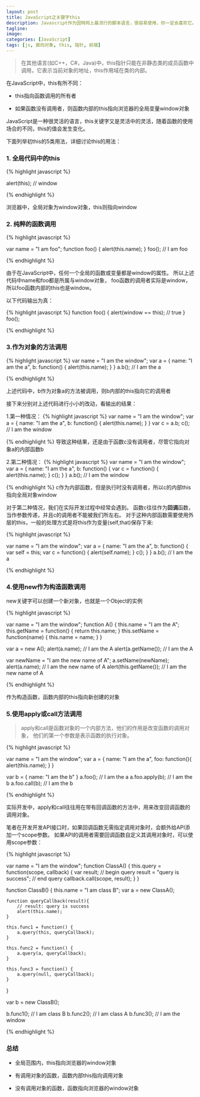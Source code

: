 ```yaml
---
layout: post
title: JavaScript之关键字this
description: Javascript作为因特网上最流行的脚本语言，很容易使用，你一定会喜欢它。各种强大的js库，都离不开它都基本语法。本文，为将给大家介绍Javascript中无处不在的this对象的用法。
tagline:
image:
categories: [JavaScript]
tags: [js, 面向对象, this, 指针, 前端]
---
```


>在其他语言(如C++，C#，Java)中，this指针只能在非静态类的成员函数中调用，它表示当前对象的地址，this作用域在类的内部。

在JavaScript中，this有所不同：

* this指向函数调用的所有者

* 如果函数没有调用者，则函数内部的this指向浏览器的全局变量window对象

JavaScript是一种很灵活的语言，this关键字又是灵活中的灵活，随着函数的使用场合的不同，this的值会发生变化。

下面列举初this的5类用法，详细讨论this的用法：

### 1. 全局代码中的this

{% highlight javascript %}

alert(this); // window

{% endhighlight %}

浏览器中，全局对象为window对象，this则指向window

### 2. 纯粹的函数调用

{% highlight javascript %}

var name = "I am foo";
function foo() {
	alert(this.name);
}
foo(); // I am foo

{% endhighlight %}

由于在JavaScript中，任何一个全局的函数或变量都是window的属性。
所以上述代码中name和foo都是所属与window对象，
foo函数的调用者实际是window，所以foo函数内部的this也是window。

以下代码输出为真：

{% highlight javascript %}
function foo() {
	alert(window == this); // true
}
foo();

{% endhighlight %}

### 3.作为对象的方法调用

{% highlight javascript %}
var name = "I am the window";
var a = {
	name: "I am the a",
	b: function() {
		alert(this.name);
	}
}
a.b(); // I am the a

{% endhighlight %}

上述代码中，b作为对象a的方法被调用，则b内部的this指向它的调用者

接下来分别对上述代码进行小小的改动，看输出的结果：


1.第一种情况：
{% highlight javascript %}
var name = "I am the window";
var a = {
	name: "I am the a",
	b: function() {
		alert(this.name);
	}
}
var c = a.b;
c(); // I am the window

{% endhighlight %}
导致这种结果，还是由于函数c没有调用者，尽管它指向对象a的内部函数b 

2.第二种情况：
{% highlight javascript %}
var name = "I am the window";
var a = {
	name: "I am the a",
	b: function() {
		var c = function() {
			alert(this.name);
		}
		c();
	}
}
a.b(); // I am the window

{% endhighlight %}
c作为内部函数，但是执行时没有调用者，所以c的内部this指向全局对象window  

对于第二种情况，我们在实际开发过程中经常会遇到。
函数c往往作为**回调**函数，当作参数传递，并且c的调用者不能被我们所左右。
对于这种内部函数需要使用外层的this，一般的处理方式是将this作为变量(self,that)保存下来:

{% highlight javascript %}

var name = "I am the window";
var a = {
	name: "I am the a",
	b: function() {
		var self = this;
		var c = function() {
			alert(self.name);
		}
		c();
	}
}
a.b(); // I am the a

{% endhighlight %}

### 4.使用new作为构造函数调用

new关键字可以创建一个新对象，也就是一个Object的实例

{% highlight javascript %}

var name = "I am the window";
function A() {
	this.name = "I am the A";
	this.getName = function() {
		return this.name;
	}
	this.setName = function(name) {
		this.name = name;
	}
}

var a = new A();
alert(a.name); // I am the A
alert(a.getName()); // I am the A

var newName = "I am the new name of A";
a.setName(newName);
alert(a.name); // I am the new name of A
alert(this.getName()); // I am the new name of A

{% endhighlight %}

作为构造函数，函数内部的this指向新创建的对象

### 5.使用apply或call方法调用

>apply和call是函数对象的一个内部方法，他们的作用是改变函数的调用对象，
他们的第一个参数是表示函数的执行对象。

{% highlight javascript %}

var name = "I am the window";
var a = {
	name: "I am the a",
	foo: function(){
		alert(this.name);
	}
}

var b = {
	name: "I am the b"
}
a.foo(); // I am the a
a.foo.apply(b); // I am the b
a.foo.call(b); // I am the b

{% endhighlight %}

实际开发中，apply和call往往用在带有回调函数的方法中，用来改变回调函数的调用对象。

笔者在开发开发API接口时，如果回调函数无需指定调用对象时，会额外给API添加一个scope参数。
如果API的调用者需要回调函数自定义其调用对象时，可以使用scope参数：

{% highlight javascript %}

var name = "I am the window";
function ClassA() {
	this.query = function(scope, callback) {
		var result;
		// begin query
		result = "query is success";
		// end query
		callback.call(scope, result);
	}
}

function ClassB() {
	this.name = "I am class B";
	var a = new ClassA();
	
	function queryCallback(result){
		// result: query is success
		alert(this.name);
	}
	
	this.func1 = function() {
		a.query(this, queryCallback);
	}
	
	this.func2 = function() {
		a.query(a, queryCallback);
	}
	
	this.func3 = function() {
		a.query(null, queryCallback);
	}
}

var b = new ClassB();

b.func1(); // I am class B
b.func2(); // I am class A
b.func3(); // I am the window


{% endhighlight %}

### 总结

- 全局范围内，this指向浏览器的window对象

- 有调用对象的函数，函数内部this指向调用对象

- 没有调用对象的函数，函数指向浏览器的window对象
